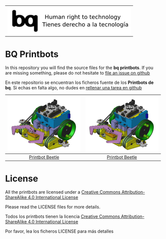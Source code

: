 <table>
<tr>
<td>
<img src="images/bq-human-right-technology.png" width="400" align="center">
</td>
</tr>
</table>

# BQ Printbots

In this repository you will find the source files for the **bq printbots**. If you are missing something, please do not hesitate to [file an issue on github](https://github.com/bq/printbots/issues)

En este repositorio se encuentran los ficheros fuente de los **Printbots de bq**. Si echas en falta algo, no dudes en [ rellenar una tarea en github](https://github.com/bq/printbots/issues)


<img src="images/beetle-imagen-1.png" width="300" align="center"> | <img src="images/beetle-imagen-1.png" width="300" align="center">
:-------------: | :-------------:
[Printbot Beetle](http://diwo.bq.com/product/kit-printbot-beetle/)|[Printbot Beetle](http://diwo.bq.com/product/kit-printbot-beetle/) 


# License 

All the printbots are licensed under a [Creative Commons Attribution-ShareAlike 4.0 International License](http://creativecommons.org/licenses/by-sa/4.0/)

Please read the LICENSE files for more details.

Todos los printbots tienen la licencia [Creative Commons Attribution-ShareAlike 4.0 International License](http://creativecommons.org/licenses/by-sa/4.0/)

Por favor, lea los ficheros LICENSE para más detalles

